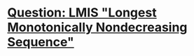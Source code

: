 [Question: LMIS "Longest Monotonically Nondecreasing Sequence"](http://www.spoj.pl/problems/LMIS)
===
